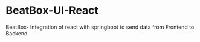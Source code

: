 # BeatBox-UI-React 
BeatBox- Integration of react with springboot to send data from Frontend to Backend
